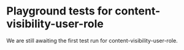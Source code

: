 # Playground tests for content-visibility-user-role
We are still awaiting the first test run for content-visibility-user-role.
